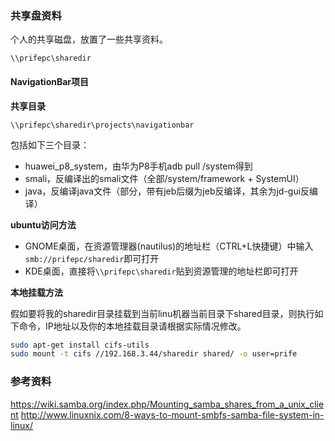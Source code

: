 ### 共享盘资料

个人的共享磁盘，放置了一些共享资料。

```
\\prifepc\sharedir
```

#### NavigationBar项目

**共享目录**
```
\\prifepc\sharedir\projects\navigationbar
```

包括如下三个目录：
*  huawei_p8_system，由华为P8手机adb pull /system得到
*  smali，反编译出的smali文件（全部/system/framework + SystemUI）
*  java，反编译java文件（部分，带有jeb后缀为jeb反编译，其余为jd-gui反编译）

**ubuntu访问方法**
* GNOME桌面，在资源管理器(nautilus)的地址栏（CTRL+L快捷键）中输入 ```smb://prifepc/sharedir```即可打开
* KDE桌面，直接将```\\prifepc\sharedir```贴到资源管理的地址栏即可打开

**本地挂载方法**

假如要将我的sharedir目录挂载到当前linu机器当前目录下shared目录，则执行如下命令，IP地址以及你的本地挂载目录请根据实际情况修改。

``` bash
sudo apt-get install cifs-utils
sudo mount -t cifs //192.168.3.44/sharedir shared/ -o user=prife
```

### 参考资料
https://wiki.samba.org/index.php/Mounting_samba_shares_from_a_unix_client
http://www.linuxnix.com/8-ways-to-mount-smbfs-samba-file-system-in-linux/
